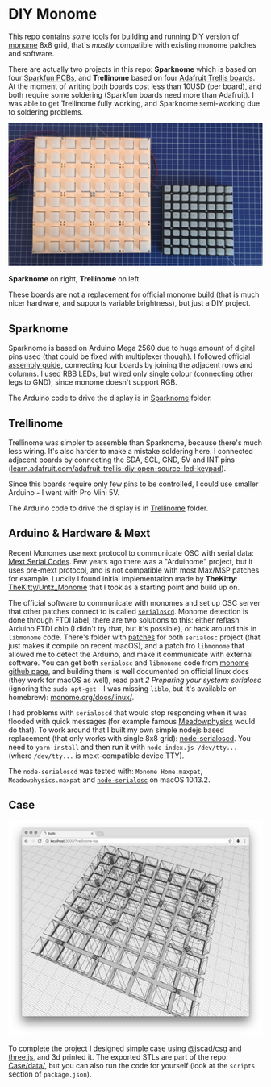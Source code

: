 # DIY Monome

This repo contains *some* tools for building and running DIY version of [monome](https://monome.org/) 8x8 grid, that's *mostly* compatible with existing monome patches and software.

There are actually two projects in this repo: **Sparknome** which is based on four [Sparkfun PCBs](https://www.sparkfun.com/products/8033), and **Trellinome** based on four [Adafruit Trellis boards](https://www.adafruit.com/product/1616). At the moment of writing both boards cost less than 10USD (per board), and both require some soldering (Sparkfun boards need more than Adafruit). I was able to get Trellinome fully working, and Sparknome semi-working due to soldering problems.

![](assets/boards.jpeg)

**Sparknome** on right, **Trellinome** on left

These boards are not a replacement for official monome build (that is much nicer hardware, and supports variable brightness), but just a DIY project.

## Sparknome

Sparknome is based on Arduino Mega 2560 due to huge amount of digital pins used (that could be fixed with multiplexer though). I followed official [assembly guide](https://learn.sparkfun.com/tutorials/button-pad-hookup-guide), connecting four boards by joining the adjacent rows and columns. I used RBB LEDs, but wired only single colour (connecting other legs to GND), since monome doesn't support RGB.

The Arduino code to drive the display is in [Sparknome](Sparknome) folder.

## Trellinome

Trellinome was simpler to assemble than Sparknome, because there's much less wiring. It's also harder to make a mistake soldering here. I connected adjacent boards by connecting the SDA, SCL, GND, 5V and INT pins ([learn.adafruit.com/adafruit-trellis-diy-open-source-led-keypad](https://learn.adafruit.com/adafruit-trellis-diy-open-source-led-keypad)).

Since this boards require only few pins to be controlled, I could use smaller Arduino - I went with Pro Mini 5V.

The Arduino code to drive the display is in [Trellinome](Trellinome) folder.

## Arduino & Hardware & Mext

Recent Monomes use `mext` protocol to communicate OSC with serial data: [Mext Serial Codes](Mext%20Serial%20Codes.txt). Few years ago there was a "Arduinome" project, but it uses pre-mext protocol, and is not compatible with most Max/MSP patches for example. Luckily I found initial implementation made by **TheKitty**: [TheKitty/Untz_Monome](https://github.com/TheKitty/Untz_Monome) that I took as a starting point and build up on.

The official software to communicate with monomes and set up OSC server that other patches connect to is called [`serialoscd`](https://github.com/monome/serialosc). Monome detection is done through FTDI label, there are two solutions to this: either reflash Arduino FTDI chip (I didn't try that, but it's possible), or hack around this in `libmonome` code. There's folder with [patches](Patches) for both `serialosc` project (that just makes it compile on recent macOS), and a patch fro `libmonome` that allowed me to detect the Arduino, and make it communicate with external software. You can get both `serialosc` and `libmonome` code from [monome github page](https://github.com/monome), and building them is well documented on official linux docs (they work for macOS as well), read part *2 Preparing your system: serialosc* (ignoring the `sudo apt-get` - I was missing `liblo`, but it's available on homebrew): [monome.org/docs/linux/](https://monome.org/docs/linux/).

I had problems with `serialoscd` that would stop responding when it was flooded with quick messages (for example famous [Meadowphysics](https://monome.org/docs/app/package/) would do that). To work around that I built my own simple nodejs based replacement (that only works with single 8x8 grid): [node-serialoscd](node-serialoscd). You need to `yarn install` and then run it with `node index.js /dev/tty...` (where `/dev/tty...` is mext-compatible device TTY).

The `node-serialoscd` was tested with: `Monome Home.maxpat`, `Meadowphysics.maxpat` and [`node-serialosc`](https://github.com/dinchak/node-serialosc) on macOS 10.13.2.

## Case

![](assets/case.png)

To complete the project I designed simple case using [@jscad/csg](https://github.com/jscad/csg.js) and [three.js](https://threejs.org), and 3d printed it. The exported STLs are part of the repo: [Case/data/](Case/data/), but you can also run the code for yourself (look at the `scripts` section of `package.json`).


